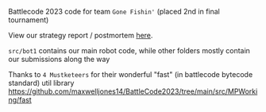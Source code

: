 Battlecode 2023 code for team `Gone Fishin'` (placed 2nd in final tournament)

View our strategy report / postmortem [here](https://www.overleaf.com/read/rvqptvpbqmbh).

`src/bot1` contains our main robot code, while other folders mostly contain our submissions along the way

Thanks to `4 Mustketeers` for their wonderful "fast" (in battlecode bytecode standard) util library https://github.com/maxwelljones14/BattleCode2023/tree/main/src/MPWorking/fast
